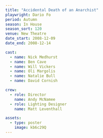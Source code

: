 ```yaml
---
title: "Accidental Death of an Anarchist"
playwright: Dario Fo
period: Autumn
season: In House
season_sort: 120
venue: New Theatre
date_start: 2008-12-09
date_end: 2008-12-14

cast:
  - name: Nick Medhurst
  - name: Ben Cave
  - name: Will Vickers
  - name: Oli Margolis
  - name: Natalie Bull
  - name: David Cornish

crew:
  - role: Director
    name: Andy McNamee
  - role: Lighting Designer
    name: Matt Leventhall

assets:
  - type: poster
    image: kb6c29Q
---
```

